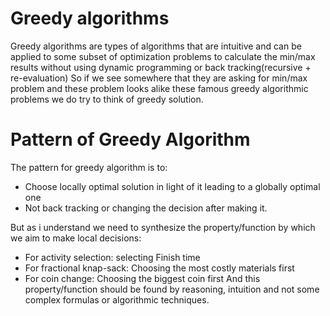 # Greedy algorithms

Greedy algorithms are types of algorithms that are intuitive and can be applied to some subset of optimization problems to calculate the min/max results without using dynamic programming or back tracking(recursive + re-evaluation)
So if we see somewhere that they are asking for min/max problem and these problem looks alike these famous greedy algorithmic problems we do try to think of greedy solution.

# Pattern of Greedy Algorithm

The pattern for greedy algorithm is to:

- Choose locally optimal solution in light of it leading to a globally optimal one
- Not back tracking or changing the decision after making it.

But as i understand we need to synthesize the property/function by which we aim to make local decisions:

- For activity selection: selecting Finish time
- For fractional knap-sack: Choosing the most costly materials first
- For coin change: Choosing the biggest coin first
  And this property/function should be found by reasoning, intuition and not some complex formulas or algorithmic techniques.
